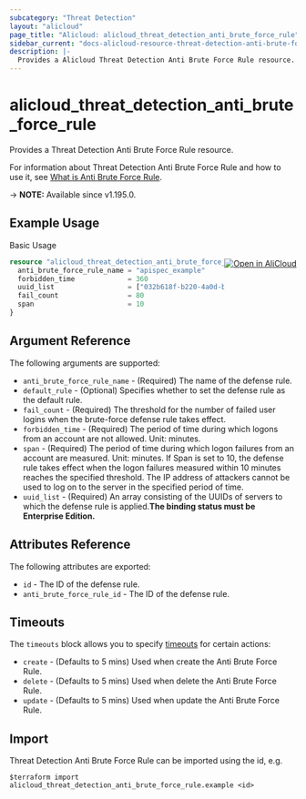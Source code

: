 ```yaml
---
subcategory: "Threat Detection"
layout: "alicloud"
page_title: "Alicloud: alicloud_threat_detection_anti_brute_force_rule"
sidebar_current: "docs-alicloud-resource-threat-detection-anti-brute-force-rule"
description: |-
  Provides a Alicloud Threat Detection Anti Brute Force Rule resource.
---
```


# alicloud_threat_detection_anti_brute_force_rule

Provides a Threat Detection Anti Brute Force Rule resource.

For information about Threat Detection Anti Brute Force Rule and how to use it, see [What is Anti Brute Force Rule](https://www.alibabacloud.com/help/en/security-center/developer-reference/api-sas-2018-12-03-createantibruteforcerule).

-> **NOTE:** Available since v1.195.0.

## Example Usage
<div class="oics-button" style="float: right;margin: 0 0 -40px 0;">
  <a href="https://api.aliyun.com/api-tools/terraform?resource=alicloud_threat_detection_anti_brute_force_rule&exampleId=88eb579a-c215-af50-3c55-a95206a550031c805008&activeTab=example&spm=docs.r.threat_detection_anti_brute_force_rule.0.88eb579ac2" target="_blank">
    <img alt="Open in AliCloud" src="https://img.alicdn.com/imgextra/i1/O1CN01hjjqXv1uYUlY56FyX_!!6000000006049-55-tps-254-36.svg" style="max-height: 44px; margin: 32px auto; max-width: 100%;">
  </a>
</div>

Basic Usage

```terraform
resource "alicloud_threat_detection_anti_brute_force_rule" "default" {
  anti_brute_force_rule_name = "apispec_example"
  forbidden_time             = 360
  uuid_list                  = ["032b618f-b220-4a0d-bd37-fbdc6ef58b6a"]
  fail_count                 = 80
  span                       = 10
}
```

## Argument Reference

The following arguments are supported:
* `anti_brute_force_rule_name` - (Required) The name of the defense rule.
* `default_rule` - (Optional) Specifies whether to set the defense rule as the default rule.
* `fail_count` - (Required) The threshold for the number of failed user logins when the brute-force defense rule takes effect.
* `forbidden_time` - (Required) The period of time during which logons from an account are not allowed. Unit: minutes.
* `span` - (Required) The period of time during which logon failures from an account are measured. Unit: minutes. If Span is set to 10, the defense rule takes effect when the logon failures measured within 10 minutes reaches the specified threshold. The IP address of attackers cannot be used to log on to the server in the specified period of time.
* `uuid_list` - (Required) An array consisting of the UUIDs of servers to which the defense rule is applied.**The binding status must be Enterprise Edition.**

## Attributes Reference

The following attributes are exported:

* `id` - The ID of the defense rule.
* `anti_brute_force_rule_id` - The ID of the defense rule.

## Timeouts

The `timeouts` block allows you to specify [timeouts](https://www.terraform.io/docs/configuration-0-11/resources.html#timeouts) for certain actions:
* `create` - (Defaults to 5 mins) Used when create the Anti Brute Force Rule.
* `delete` - (Defaults to 5 mins) Used when delete the Anti Brute Force Rule.
* `update` - (Defaults to 5 mins) Used when update the Anti Brute Force Rule.

## Import

Threat Detection Anti Brute Force Rule can be imported using the id, e.g.

```shell
$terraform import alicloud_threat_detection_anti_brute_force_rule.example <id>
```
